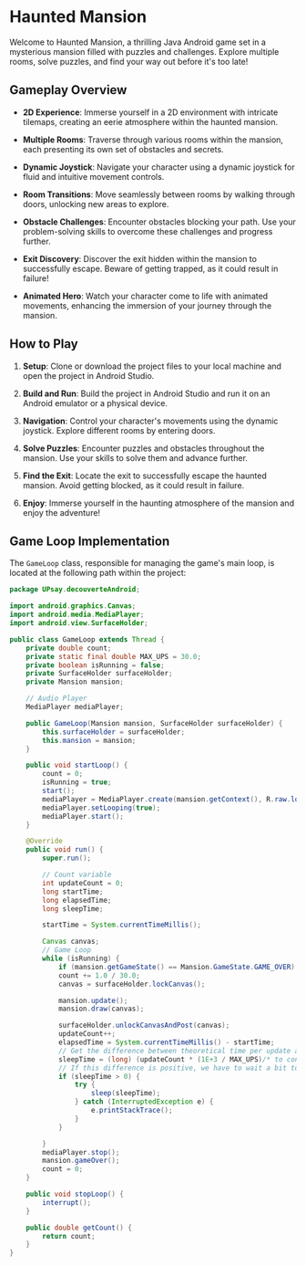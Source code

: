# Haunted Mansion

Welcome to Haunted Mansion, a thrilling Java Android game set in a mysterious mansion filled with puzzles and challenges. Explore multiple rooms, solve puzzles, and find your way out before it's too late!

## Gameplay Overview

- **2D Experience**: Immerse yourself in a 2D environment with intricate tilemaps, creating an eerie atmosphere within the haunted mansion.

- **Multiple Rooms**: Traverse through various rooms within the mansion, each presenting its own set of obstacles and secrets.

- **Dynamic Joystick**: Navigate your character using a dynamic joystick for fluid and intuitive movement controls.

- **Room Transitions**: Move seamlessly between rooms by walking through doors, unlocking new areas to explore.

- **Obstacle Challenges**: Encounter obstacles blocking your path. Use your problem-solving skills to overcome these challenges and progress further.

- **Exit Discovery**: Discover the exit hidden within the mansion to successfully escape. Beware of getting trapped, as it could result in failure!

- **Animated Hero**: Watch your character come to life with animated movements, enhancing the immersion of your journey through the mansion.

## How to Play

1. **Setup**: Clone or download the project files to your local machine and open the project in Android Studio.

2. **Build and Run**: Build the project in Android Studio and run it on an Android emulator or a physical device.

3. **Navigation**: Control your character's movements using the dynamic joystick. Explore different rooms by entering doors.

4. **Solve Puzzles**: Encounter puzzles and obstacles throughout the mansion. Use your skills to solve them and advance further.

5. **Find the Exit**: Locate the exit to successfully escape the haunted mansion. Avoid getting blocked, as it could result in failure.

6. **Enjoy**: Immerse yourself in the haunting atmosphere of the mansion and enjoy the adventure!

## Game Loop Implementation
The `GameLoop` class, responsible for managing the game's main loop, is located at the following path within the project:

```java
package UPsay.decouverteAndroid;

import android.graphics.Canvas;
import android.media.MediaPlayer;
import android.view.SurfaceHolder;

public class GameLoop extends Thread {
    private double count;
    private static final double MAX_UPS = 30.0;
    private boolean isRunning = false;
    private SurfaceHolder surfaceHolder;
    private Mansion mansion;

    // Audio Player
    MediaPlayer mediaPlayer;

    public GameLoop(Mansion mansion, SurfaceHolder surfaceHolder) {
        this.surfaceHolder = surfaceHolder;
        this.mansion = mansion;
    }

    public void startLoop() {
        count = 0;
        isRunning = true;
        start();
        mediaPlayer = MediaPlayer.create(mansion.getContext(), R.raw.loop);
        mediaPlayer.setLooping(true);
        mediaPlayer.start();
    }

    @Override
    public void run() {
        super.run();

        // Count variable
        int updateCount = 0;
        long startTime;
        long elapsedTime;
        long sleepTime;

        startTime = System.currentTimeMillis();

        Canvas canvas;
        // Game Loop
        while (isRunning) {
            if (mansion.getGameState() == Mansion.GameState.GAME_OVER) isRunning = false;
            count += 1.0 / 30.0;
            canvas = surfaceHolder.lockCanvas();

            mansion.update();
            mansion.draw(canvas);

            surfaceHolder.unlockCanvasAndPost(canvas);
            updateCount++;
            elapsedTime = System.currentTimeMillis() - startTime;
            // Get the difference between theoretical time per update and elapsed time
            sleepTime = (long) (updateCount * (1E+3 / MAX_UPS)/* to convert UPS to updates per millisecond */ - elapsedTime);
            // If this difference is positive, we have to wait a bit to not refresh too early
            if (sleepTime > 0) {
                try {
                    sleep(sleepTime);
                } catch (InterruptedException e) {
                    e.printStackTrace();
                }
            }

        }
        mediaPlayer.stop();
        mansion.gameOver();
        count = 0;
    }

    public void stopLoop() {
        interrupt();
    }

    public double getCount() {
        return count;
    }
}
